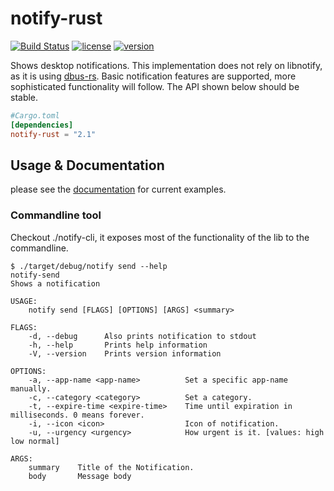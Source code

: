 # notify-rust

[![Build Status](https://img.shields.io/travis/hoodie/notify-rust.svg)](https://travis-ci.org/hoodie/notify-rust)
[![license](https://img.shields.io/crates/l/notify-rust.svg)](https://crates.io/crates/notify-rust/)
[![version](https://img.shields.io/crates/v/notify-rust.svg)](https://crates.io/crates/notify-rust/)

Shows desktop notifications.
This implementation does not rely on libnotify, as it is using [dbus-rs](https://github.com/diwic/dbus-rs/).
Basic notification features are supported, more sophisticated functionality will follow.
The API shown below should be stable.


```toml
#Cargo.toml
[dependencies]
notify-rust = "2.1"
```

## Usage & Documentation
please see the [documentation](http://hoodie.github.io/notify-rust/) for current examples.

### Commandline tool
Checkout ./notify-cli, it exposes most of the functionality of the lib to the commandline.

```
$ ./target/debug/notify send --help
notify-send 
Shows a notification

USAGE:
	notify send [FLAGS] [OPTIONS] [ARGS] <summary>

FLAGS:
    -d, --debug      Also prints notification to stdout
    -h, --help       Prints help information
    -V, --version    Prints version information

OPTIONS:
    -a, --app-name <app-name>          Set a specific app-name manually.
    -c, --category <category>          Set a category.
    -t, --expire-time <expire-time>    Time until expiration in milliseconds. 0 means forever.
    -i, --icon <icon>                  Icon of notification.
    -u, --urgency <urgency>            How urgent is it. [values: high low normal]

ARGS:
    summary    Title of the Notification.
    body       Message body

```
